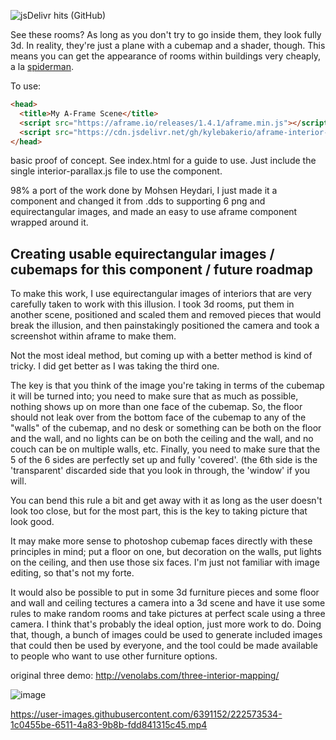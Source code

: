 <!-- github -->
![jsDelivr hits (GitHub)](https://img.shields.io/jsdelivr/gh/hm/kylebakerio/aframe-interior-parallax-mapping)

See these rooms? As long as you don't try to go inside them, they look fully 3d. In reality, they're just a plane with a cubemap and a shader, though. This means you can get the appearance of rooms within buildings very cheaply, a la [spiderman](https://www.youtube.com/watch?v=eX7x1mJrQJs).

To use:

```html
<head>
  <title>My A-Frame Scene</title>
  <script src="https://aframe.io/releases/1.4.1/aframe.min.js"></script>
  <script src="https://cdn.jsdelivr.net/gh/kylebakerio/aframe-interior-parallax-mapping@1.0.0/interior-parallax.js"></script>
</head>
```

basic proof of concept. See index.html for a guide to use. Just include the single interior-parallax.js file to use the component.

98% a port of the work done by Mohsen Heydari, I just made it a component and changed it from .dds to supporting 6 png and equirectangular images, and made an easy to use aframe component wrapped around it.

## Creating usable equirectangular images / cubemaps for this component / future roadmap

To make this work, I use equirectangular images of interiors that are very carefully taken to work with this illusion. I took 3d rooms, put them in another scene, positioned and scaled them and removed pieces that would break the illusion, and then painstakingly positioned the camera and took a screenshot within aframe to make them.

Not the most ideal method, but coming up with a better method is kind of tricky. I did get better as I was taking the third one.

The key is that you think of the image you're taking in terms of the cubemap it will be turned into; you need to make sure that as much as possible, nothing shows up on more than one face of the cubemap. So, the floor should not leak over from the bottom face of the cubemap to any of the "walls" of the cubemap, and no desk or something can be both on the floor and the wall, and no lights can be on both the ceiling and the wall, and no couch can be on multiple walls, etc. Finally, you need to make sure that the 5 of the 6 sides are perfectly set up and fully 'covered'. (the 6th side is the 'transparent' discarded side that you look in through, the 'window' if you will.

You can bend this rule a bit and get away with it as long as the user doesn't look too close, but for the most part, this is the key to taking picture that look good.

It may make more sense to photoshop cubemap faces directly with these principles in mind; put a floor on one, but decoration on the walls, put lights on the ceiling, and then use those six faces. I'm just not familiar with image editing, so that's not my forte.

It would also be possible to put in some 3d furniture pieces and some floor and wall and ceiling tectures a camera into a 3d scene and have it use some rules to make random rooms and take pictures at perfect scale using a three camera. I think that's probably the ideal option, just more work to do.
Doing that, though, a bunch of images could be used to generate included images that could then be used by everyone, and the tool could be made available to people who want to use other furniture options.

original three demo:
http://venolabs.com/three-interior-mapping/

![image](https://user-images.githubusercontent.com/6391152/221391517-899eda8c-9299-4756-b2f2-d15e99442867.png)

https://user-images.githubusercontent.com/6391152/222573534-1c0455be-6511-4a83-9b8b-fdd841315c45.mp4


